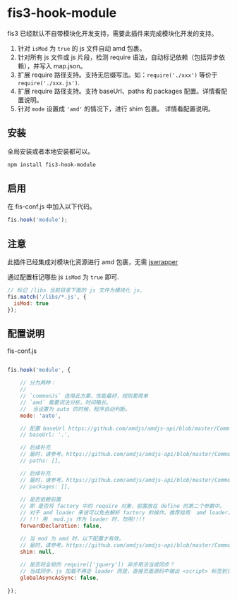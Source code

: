 # fis3-hook-module

fis3 已经默认不自带模块化开发支持，需要此插件来完成模块化开发的支持。

1. 针对 `isMod` 为 `true` 的 js 文件自动 amd 包裹。
2. 针对所有 js 文件或 js 片段，检测 require 语法，自动标记依赖（包括异步依赖），并写入  map.json。
3. 扩展 require 路径支持。支持无后缀写法。如：`require('./xxx')` 等价于 `require('./xxx.js')`.
4. 扩展 require 路径支持。支持 baseUrl、paths 和 packages 配置。详情看配置说明。
5. 针对 `mode` 设置成 `'amd'` 的情况下，进行 shim 包裹。 详情看配置说明。

## 安装

全局安装或者本地安装都可以。

```bash
npm install fis3-hook-module
```

## 启用

在 fis-conf.js 中加入以下代码。

```javascript
fis.hook('module');
```

## 注意

此插件已经集成对模块化资源进行 amd 包裹，无需 [jswrapper](https://github.com/fex-team/fis-postprocessor-jswrapper)

通过配置标记哪些 js `isMod` 为 `true` 即可.

```javascript
// 标记 /libs 当前目录下面的 js 文件为模块化 js.
fis.match('/libs/*.js', {
  isMod: true
});
```

## 配置说明

fis-conf.js

```javascript

fis.hook('module', {

    // 分为两种：
    //
    // `commonJs` 选用此方案，性能最好，规则更简单
    // `amd` 需要词法分析，时间略长。
    //  当设置为 auto 的时候，程序自动判断。
    mode: 'auto',

    // 配置 baseUrl https://github.com/amdjs/amdjs-api/blob/master/CommonConfig.md#baseurl-
    // baseUrl: '.',

    // 后续补充
    // 届时，请参考。https://github.com/amdjs/amdjs-api/blob/master/CommonConfig.md#paths-
    // paths: [],

    // 后续补充
    // 届时，请参考。https://github.com/amdjs/amdjs-api/blob/master/CommonConfig.md#packages-
    // packages: [],
    
    // 是否依赖前置
    // 即 是否将 factory 中的 require 对象，前置放在 define 的第二个参数中。
    // 对于 amd loader 来说可以免去解析 factory 的操作。推荐给用  amd loader。
    // !!! 用  mod.js 作为 loader 时，勿用!!!!
    forwardDeclaration: false,

    // 当 mod 为 amd 时，以下配置才有效。
    // 届时，请参考。https://github.com/amdjs/amdjs-api/blob/master/CommonConfig.md#shim-
    shim: null,
    
    // 是否将全局的 require(['jquery']) 异步用法当成同步？
    // 当成同步，js 加载不再走 loader 而是，直接页面源码中输出 <script> 标签到页面，用 <script> 来加载。
    globalAsyncAsSync: false,
    
});
```
